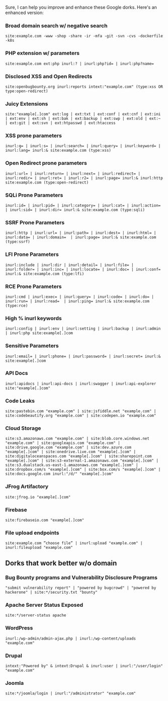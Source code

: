 Sure, I can help you improve and enhance these Google dorks. Here's an enhanced version:

### Broad domain search w/ negative search

```plaintext
site:example.com -www -shop -share -ir -mfa -git -svn -cvs -dockerfile -k8s
```

### PHP extension w/ parameters

```plaintext
site:example.com ext:php inurl:? | inurl:php?id= | inurl:php?name=
```

### Disclosed XSS and Open Redirects

```plaintext
site:openbugbounty.org inurl:reports intext:"example.com" (type:xss OR type:open-redirect)
```

### Juicy Extensions

```plaintext
site:"example[.]com" ext:log | ext:txt | ext:conf | ext:cnf | ext:ini | ext:env | ext:sh | ext:bak | ext:backup | ext:swp | ext:old | ext:~ | ext:git | ext:svn | ext:htpasswd | ext:htaccess
```

### XSS prone parameters

```plaintext
inurl:q= | inurl:s= | inurl:search= | inurl:query= | inurl:keyword= | inurl:lang= inurl:& site:example.com (type:xss)
```

### Open Redirect prone parameters

```plaintext
inurl:url= | inurl:return= | inurl:next= | inurl:redirect= | inurl:redir= | inurl:ret= | inurl:r2= | inurl:page= inurl:& inurl:http site:example.com (type:open-redirect)
```

### SQLi Prone Parameters

```plaintext
inurl:id= | inurl:pid= | inurl:category= | inurl:cat= | inurl:action= | inurl:sid= | inurl:dir= inurl:& site:example.com (type:sqli)
```

### SSRF Prone Parameters

```plaintext
inurl:http | inurl:url= | inurl:path= | inurl:dest= | inurl:html= | inurl:data= | inurl:domain=  | inurl:page= inurl:& site:example.com (type:ssrf)
```

### LFI Prone Parameters

```plaintext
inurl:include | inurl:dir | inurl:detail= | inurl:file= | inurl:folder= | inurl:inc= | inurl:locate= | inurl:doc= | inurl:conf= inurl:& site:example.com (type:lfi)
```

### RCE Prone Parameters

```plaintext
inurl:cmd | inurl:exec= | inurl:query= | inurl:code= | inurl:do= | inurl:run= | inurl:read=  | inurl:ping= inurl:& site:example.com (type:rce)
```

### High % inurl keywords

```plaintext
inurl:config | inurl:env | inurl:setting | inurl:backup | inurl:admin | inurl:php site:example[.]com
```

### Sensitive Parameters

```plaintext
inurl:email= | inurl:phone= | inurl:password= | inurl:secret= inurl:& site:example[.]com
```

### API Docs

```plaintext
inurl:apidocs | inurl:api-docs | inurl:swagger | inurl:api-explorer site:"example[.]com"
```

### Code Leaks

```plaintext
site:pastebin.com "example.com" | site:jsfiddle.net "example.com" | site:codebeautify.org "example.com" | site:codepen.io "example.com"
```

### Cloud Storage

```plaintext
site:s3.amazonaws.com "example.com" | site:blob.core.windows.net "example.com" | site:googleapis.com "example.com" | site:drive.google.com "example.com" | site:dev.azure.com "example[.]com" | site:onedrive.live.com "example[.]com" | site:digitaloceanspaces.com "example[.]com" | site:sharepoint.com "example[.]com" | site:s3-external-1.amazonaws.com "example[.]com" | site:s3.dualstack.us-east-1.amazonaws.com "example[.]com" | site:dropbox.com/s "example[.]com" | site:box.com/s "example[.]com" | site:docs.google.com inurl:"/d/" "example[.]com"
```

### JFrog Artifactory

```plaintext
site:jfrog.io "example[.]com"
```

### Firebase

```plaintext
site:firebaseio.com "example[.]com"
```

### File upload endpoints

```plaintext
site:example.com ”choose file” | inurl:upload "example.com" | inurl:fileupload "example.com"
```

## Dorks that work better w/o domain

### Bug Bounty programs and Vulnerability Disclosure Programs

```plaintext
"submit vulnerability report" | "powered by bugcrowd" | "powered by hackerone" | site:*/security.txt "bounty"
```

### Apache Server Status Exposed

```plaintext
site:*/server-status apache
```

### WordPress

```plaintext
inurl:/wp-admin/admin-ajax.php | inurl:/wp-content/uploads "example.com"
```

### Drupal

```plaintext
intext:"Powered by" & intext:Drupal & inurl:user | inurl:"/user/login" "example.com"
```

### Joomla

```plaintext
site:*/joomla/login | inurl:"/administrator" "example.com"
```

